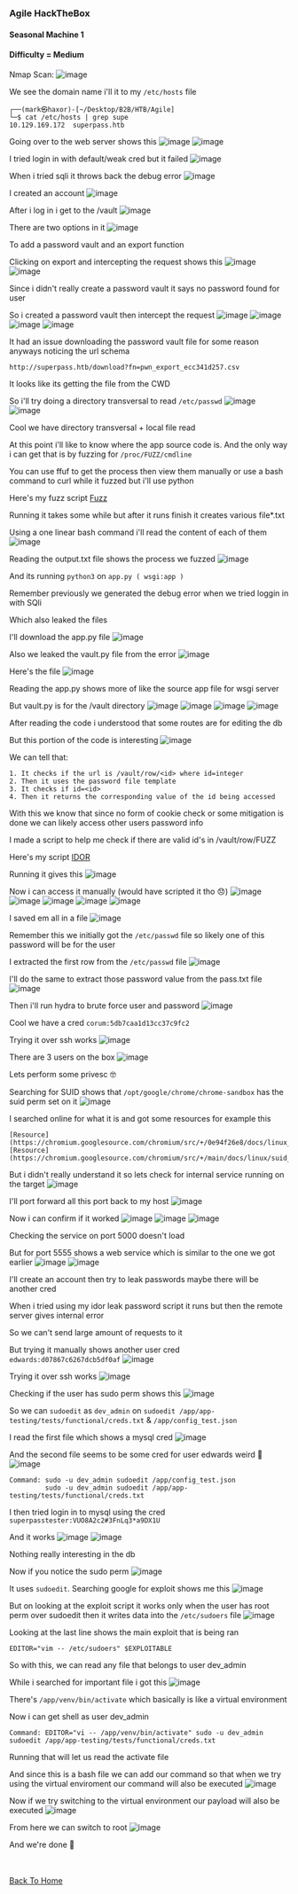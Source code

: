 <h3> Agile HackTheBox </h3>

#### Seasonal Machine 1

#### Difficulty = Medium

Nmap Scan:
![image](https://user-images.githubusercontent.com/113513376/222959816-18341b35-f08f-4045-9244-3bbd7df0441b.png)

We see the domain name i'll it to my `/etc/hosts` file

```
┌──(mark㉿haxor)-[~/Desktop/B2B/HTB/Agile]
└─$ cat /etc/hosts | grep supe
10.129.169.172  superpass.htb
```

Going over to the web server shows this
![image](https://user-images.githubusercontent.com/113513376/222960024-e08e6751-2b8c-4d55-8b5c-760ed291e89d.png)
![image](https://user-images.githubusercontent.com/113513376/222960044-88db7fe6-8ffe-4488-ad2c-44562bafbf19.png)

I tried login in with default/weak cred but it failed
![image](https://user-images.githubusercontent.com/113513376/222960096-7e240daa-86a3-421f-9209-9c20db2aefe1.png)

When i tried sqli it throws back the debug error
![image](https://user-images.githubusercontent.com/113513376/222960211-35b13542-67c9-4f7f-a613-1259cc3a9bf6.png)

I created an account 
![image](https://user-images.githubusercontent.com/113513376/222960177-d3021b44-8ee6-4d36-a2fd-5b9c78c7c30d.png)

After i log in i get to the /vault
![image](https://user-images.githubusercontent.com/113513376/222960367-08e62a33-adac-49a8-8dc4-9fbb56fbbcae.png)

There are two options in it
![image](https://user-images.githubusercontent.com/113513376/222960411-2676b44b-e54f-44cc-a245-4eb35893148f.png)

To add a password vault and an export function

Clicking on export and intercepting the request shows this
![image](https://user-images.githubusercontent.com/113513376/222960451-9f4eb30c-57c5-414a-b779-33df3a4468f8.png)
![image](https://user-images.githubusercontent.com/113513376/222960464-a421d48b-a256-49ff-aae0-15ffbd6b8478.png)

Since i didn't really create a password vault it says no password found for user

So i created a password vault then intercept the request 
![image](https://user-images.githubusercontent.com/113513376/222960575-0b646e35-0b13-4c25-abbd-d0e488c4d4a6.png)
![image](https://user-images.githubusercontent.com/113513376/222960623-0a9b778e-9663-4084-8388-31b2021bb75a.png)
![image](https://user-images.githubusercontent.com/113513376/222960643-724a3c5b-0035-470c-939a-f9d35ecca685.png)
![image](https://user-images.githubusercontent.com/113513376/222960667-666014c6-0c65-468f-9565-7daa6dc30d1e.png)

It had an issue downloading the password vault file for some reason anyways noticing the url schema

```
http://superpass.htb/download?fn=pwn_export_ecc341d257.csv
```

It looks like its getting the file from the CWD 

So i'll try doing a directory transversal to read `/etc/passwd`
![image](https://user-images.githubusercontent.com/113513376/222960751-cdb5b00c-4a2c-4eb7-9e2b-43ffbb14cdb1.png)
![image](https://user-images.githubusercontent.com/113513376/222960759-826c0168-cfd6-439f-9017-c2265378fec1.png)

Cool we have directory transversal + local file read 

At this point i'll like to know where the app source code is. And the only way i can get that is by fuzzing for `/proc/FUZZ/cmdline` 

You can use ffuf to get the process then view them manually or use a bash command to curl while it fuzzed but i'll use python 

Here's my fuzz script [Fuzz](https://github.com/markuched13/markuched13.github.io/blob/main/solvescript/htb/b2b/agile/fuzz.py)

Running it takes some while but after it runs finish it creates various file*.txt 

Using a one linear bash command i'll read the content of each of them
![image](https://user-images.githubusercontent.com/113513376/222963104-6f45c1d8-ea14-4d0a-975d-9fae02e2921c.png)

Reading the output.txt file shows the process we fuzzed
![image](https://user-images.githubusercontent.com/113513376/222963170-01295977-29e3-45e6-be54-e0d326950672.png)

And its running `python3` on `app.py ( wsgi:app )`

Remember previously we generated the debug error when we tried loggin in with SQli 

Which also leaked the files

I'll download the app.py file
![image](https://user-images.githubusercontent.com/113513376/222963402-c3ae752a-b18f-4086-b5e1-d77ef90f9622.png)

Also we leaked the vault.py file from the error
![image](https://user-images.githubusercontent.com/113513376/222963444-c118eeb8-c93b-463e-a84e-d4d492aed58c.png)

Here's the file
![image](https://user-images.githubusercontent.com/113513376/222963463-b0569795-1255-4cd6-bbe2-72033f639fe9.png)

Reading the app.py shows more of like the source app file for wsgi server

But vault.py is for the /vault directory
![image](https://user-images.githubusercontent.com/113513376/222963692-2d40b12d-8759-4315-918e-a8ac53af3090.png)
![image](https://user-images.githubusercontent.com/113513376/222963707-51028b70-eb91-47ce-9448-90fea7588b0c.png)
![image](https://user-images.githubusercontent.com/113513376/222963730-6f16cd52-0cb4-41ee-b7cd-45a04e180ef2.png)
![image](https://user-images.githubusercontent.com/113513376/222963743-3814e07a-60e9-499a-9e10-d6a9d2063e80.png)

After reading the code i understood that some routes are for editing the db

But this portion of the code is interesting
![image](https://user-images.githubusercontent.com/113513376/222963953-aa7eeebb-18bd-4d0d-a68a-e5d9f3c995bb.png)

We can tell that:

```
1. It checks if the url is /vault/row/<id> where id=integer
2. Then it uses the password file template
3. It checks if id=<id> 
4. Then it returns the corresponding value of the id being accessed
```

With this we know that since no form of cookie check or some mitigation is done we can likely access other users password info

I made a script to help me check if there are valid id's in /vault/row/FUZZ

Here's my script [IDOR](https://github.com/markuched13/markuched13.github.io/blob/main/solvescript/htb/b2b/agile/idor.py)

Running it gives this
![image](https://user-images.githubusercontent.com/113513376/222965288-b4327f0c-20bf-4611-b330-b772aa8f36f7.png)

Now i can access it manually (would have scripted it tho 😞)
![image](https://user-images.githubusercontent.com/113513376/222965386-638789a2-8afb-4cd9-b6c8-f4c46ddda84e.png)
![image](https://user-images.githubusercontent.com/113513376/222965405-273fbfe5-d64f-4685-b91b-d2dccdc6174b.png)
![image](https://user-images.githubusercontent.com/113513376/222965429-6a4445a5-6514-436e-8b45-839e4f033e50.png)
![image](https://user-images.githubusercontent.com/113513376/222965454-09c1c592-93b6-45ca-9e52-b439ea111e97.png)
![image](https://user-images.githubusercontent.com/113513376/222965498-993bdd78-a96e-4bb3-820d-cb862d28f5be.png)

I saved em all in a file
![image](https://user-images.githubusercontent.com/113513376/222965750-02b3ca0f-5450-4c83-8090-186829895496.png)

Remember this we initially got the `/etc/passwd` file so likely one of this password will be for the user

I extracted the first row from the `/etc/passwd` file
![image](https://user-images.githubusercontent.com/113513376/222966114-9ef498a1-37fe-49b8-8f13-decfd147dac5.png)

I'll do the same to extract those password value from the pass.txt file
![image](https://user-images.githubusercontent.com/113513376/222965973-85cea812-7afe-4ecd-96e7-8e776ca5839a.png)

Then i'll run hydra to brute force user and password
![image](https://user-images.githubusercontent.com/113513376/222966210-ed0e6951-430f-43b3-9bdf-29a0e8679739.png)

Cool we have a cred `corum:5db7caa1d13cc37c9fc2`

Trying it over ssh works 
![image](https://user-images.githubusercontent.com/113513376/222966633-3c32b29e-95c4-4e71-b6c6-b67cfad7ecf3.png)

There are 3 users on the box 
![image](https://user-images.githubusercontent.com/113513376/222966691-4dc96125-0e48-4fbb-be19-a3420b9e9a2a.png)

Lets perform some privesc 🤓

Searching for SUID shows that `/opt/google/chrome/chrome-sandbox` has the suid perm set on it 
![image](https://user-images.githubusercontent.com/113513376/222966730-76051cc6-b4c5-4b78-8191-0baa7ce63769.png)

I searched online for what it is and got some resources for example this

```
[Resource](https://chromium.googlesource.com/chromium/src/+/0e94f26e8/docs/linux_suid_sandbox.md)
[Resource](https://chromium.googlesource.com/chromium/src/+/main/docs/linux/suid_sandbox_development.md)
```

But i didn't really understand it so lets check for internal service running on the target
![image](https://user-images.githubusercontent.com/113513376/222967357-7dea1865-7c17-40d5-89d6-7e07043f455e.png)

I'll port forward all this port back to my host
![image](https://user-images.githubusercontent.com/113513376/222967462-112d0022-0612-4aa2-9b76-0cac680ada37.png)

Now i can confirm if it worked
![image](https://user-images.githubusercontent.com/113513376/222967747-b62f1fef-ca3b-42a1-af2c-547a9d32ac9d.png)
![image](https://user-images.githubusercontent.com/113513376/222967831-cd894f53-0fc7-4317-80ff-6c543a18b50e.png)
![image](https://user-images.githubusercontent.com/113513376/222967847-d0d712d0-49cb-47aa-bf94-5637b36097c1.png)

Checking the service on port 5000 doesn't load

But for port 5555 shows a web service which is similar to the one we got earlier
![image](https://user-images.githubusercontent.com/113513376/222967874-54601b34-e760-48c5-bd2d-044743c20be7.png)
![image](https://user-images.githubusercontent.com/113513376/222967878-bf7dea73-bf67-4081-a333-94a07efd73c0.png)

I'll create an account then try to leak passwords maybe there will be another cred

When i tried using my idor leak password script it runs but then the remote server gives internal error

So we can't send large amount of requests to it

But trying it manually shows another user cred `edwards:d07867c6267dcb5df0af`
![image](https://user-images.githubusercontent.com/113513376/222968274-e7558907-7262-4e19-b18b-5ed7158a98aa.png)

Trying it over ssh works 
![image](https://user-images.githubusercontent.com/113513376/222968346-e641cd3e-6d59-42fc-918c-931c120a9fa1.png)

Checking if the user has sudo perm shows this
![image](https://user-images.githubusercontent.com/113513376/222968378-2391c4c8-b83c-4782-9ec1-a4b55a318c1a.png)

So we can `sudoedit` as `dev_admin` on `sudoedit /app/app-testing/tests/functional/creds.txt` & `/app/config_test.json`

I read the first file which shows a mysql cred
![image](https://user-images.githubusercontent.com/113513376/222968438-af4cff58-4a00-48c3-8967-ad3fed7a36a1.png)

And the second file seems to be some cred for user edwards weird 🤔
![image](https://user-images.githubusercontent.com/113513376/222968474-7dc5cad4-267b-464c-b8c5-5dbfdfa5e1a6.png)

```
Command: sudo -u dev_admin sudoedit /app/config_test.json
         sudo -u dev_admin sudoedit /app/app-testing/tests/functional/creds.txt
```

I then tried login in to mysql using the cred `superpasstester:VUO8A2c2#3FnLq3*a9DX1U` 

And it works 
![image](https://user-images.githubusercontent.com/113513376/222968619-479ca789-e2fc-4701-b102-27467a7b9fb7.png)
![image](https://user-images.githubusercontent.com/113513376/222968643-f1e9bd98-b297-4b31-b4a8-26f717652d86.png)

Nothing really interesting in the db

Now if you notice the sudo perm
![image](https://user-images.githubusercontent.com/113513376/222968867-873a2f1a-3d32-4da5-b8dd-9274da7ec46a.png)

It uses `sudoedit`. Searching google for exploit shows me this
![image](https://user-images.githubusercontent.com/113513376/222968962-fe397361-8a53-4a9b-be04-b0604d35f84a.png)

But on looking at the exploit script it works only when the user has root perm over sudoedit then it writes data into the `/etc/sudoers` file
![image](https://user-images.githubusercontent.com/113513376/222969025-8185f7da-39a3-4867-bb4f-5c2bb59f2c60.png)

Looking at the last line shows the main exploit that is being ran

```
EDITOR="vim -- /etc/sudoers" $EXPLOITABLE
```

So with this, we can read any file that belongs to user dev_admin

While i searched for important file i got this
![image](https://user-images.githubusercontent.com/113513376/222969481-2bf9ae4d-f59a-470e-9f8d-a3f77afbb18a.png)

There's `/app/venv/bin/activate` which basically is like a virtual environment 

Now i can get shell as user dev_admin

```
Command: EDITOR="vi -- /app/venv/bin/activate" sudo -u dev_admin sudoedit /app/app-testing/tests/functional/creds.txt 
```

Running that will let us read the activate file

And since this is a bash file we can add our command so that when we try using the virtual enviroment our command will also be executed
![image](https://user-images.githubusercontent.com/113513376/222969699-b950218f-a031-457d-8c6c-396a53055dc7.png)

Now if we try switching to the virtual environment our payload will also be executed
![image](https://user-images.githubusercontent.com/113513376/222969892-2e2ef784-5590-4944-a233-aaa7f66d4169.png)

From here we can switch to root
![image](https://user-images.githubusercontent.com/113513376/222969905-1e494bd4-47b0-42d9-b772-298a5666002f.png)


And we're done 👻

<br> <br>
[Back To Home](../../index.md)
